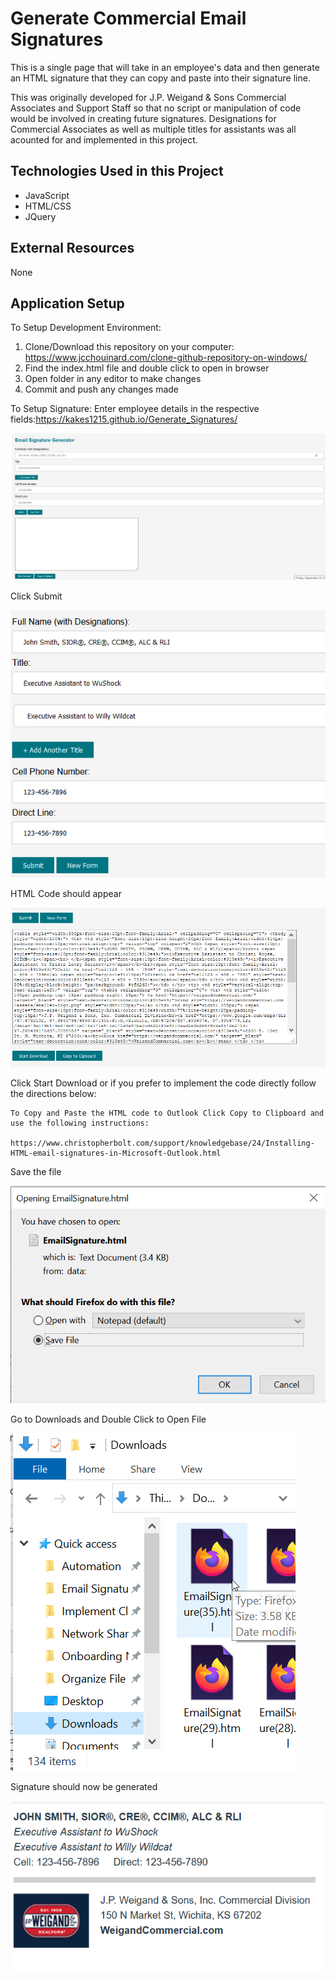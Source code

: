 # Generate Commercial Email Signatures 
This is a single page that will take in an employee's data and then generate an HTML signature that they can copy and paste into their signature line. 

This was originally developed for J.P. Weigand & Sons Commercial Associates and Support Staff so that no script or manipulation of code would be involved in creating future signatures. Designations for Commercial Associates as well as multiple titles for assistants was all acounted for and implemented in this project. 

## Technologies Used in this Project

* JavaScript
* HTML/CSS
* JQuery

## External Resources
None
## Application Setup
To Setup Development Environment:
1. Clone/Download this repository on your computer: https://www.jcchouinard.com/clone-github-repository-on-windows/
1. Find the index.html file and double click to open in browser
1. Open folder in any editor to make changes 
1. Commit and push any changes made

To Setup Signature:
Enter employee details in the respective fields:https://kakes1215.github.io/Generate_Signatures/

![Main_Page](/images/mainPage.png)

Click Submit

![Submit](/images/inputInfo.png)


HTML Code should appear

![HTML_Code](/images/signatureGenerated.png)
 
Click Start Download or if you prefer to implement the code directly follow the directions below:

 ```
 To Copy and Paste the HTML code to Outlook Click Copy to Clipboard and use the following instructions:
 
 https://www.christopherbolt.com/support/knowledgebase/24/Installing-HTML-email-signatures-in-Microsoft-Outlook.html
 
```

Save the file

![Save_File](/images/saveFile.png)

Go to Downloads and Double Click to Open File

![Downloads_Page](/images/downloadsPage.png)

Signature should now be generated

![Final_Signature](/images/finalSignature.png)



